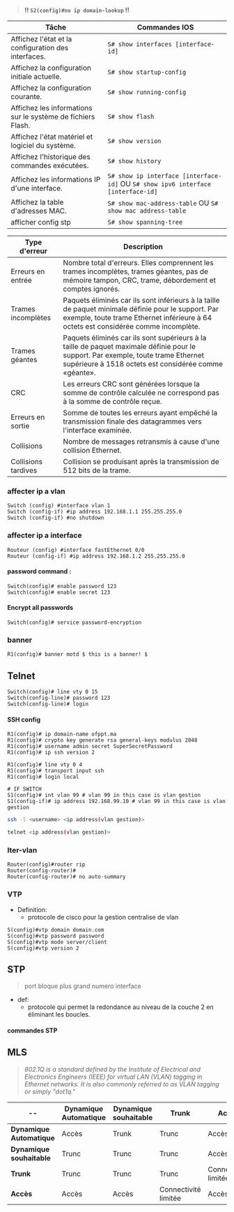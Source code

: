 
> **!! `S2(config)#no ip domain-lookup` !!**

Tâche | Commandes IOS
--------------------------------------------------- | --------------
Affichez l'état et la configuration des interfaces. | `S# show interfaces [interface-id]`
Affichez la configuration initiale actuelle. | `S# show startup-config`
Affichez la configuration courante.  | `S# show running-config`
Affichez les informations sur le système de fichiers Flash. |  `S# show flash`
Affichez l'état matériel et logiciel du système. |  `S# show version`
Affichez l'historique des commandes exécutées.  | `S# show history`
Affichez les informations IP d'une interface. | `S# show ip interface [interface-id]` OU `S# show ipv6 interface [interface-id]`
Affichez la table d'adresses MAC. |  `S# show mac-address-table` OU `S# show mac address-table`
afficher config stp | `S# show spanning-tree`


Type d'erreur |  Description
-- | --
Erreurs en entrée | Nombre total d'erreurs. Elles comprennent les trames incomplètes, trames géantes, pas de mémoire tampon, CRC, trame, débordement et comptes ignorés.
Trames incomplètes|  Paquets éliminés car ils sont inférieurs à la taille de paquet minimale définie pour le support. Par exemple, toute trame Ethernet inférieure à 64 octets est considérée comme incomplète.
Trames géantes | Paquets éliminés car ils sont supérieurs à la taille de paquet maximale définie pour le support. Par exemple, toute trame Ethernet supérieure à 1518 octets est considérée comme «géante».
CRC | Les erreurs CRC sont générées lorsque la somme de contrôle calculée ne correspond pas à la somme de contrôle reçue.
Erreurs en sortie | Somme de toutes les erreurs ayant empêché la transmission finale des datagrammes vers l'interface examinée.
Collisions | Nombre de messages retransmis à cause d'une collision Ethernet.
Collisions tardives | Collision se produisant après la transmission de 512 bits de la trame.

### affecter ip a vlan
```
Switch (config) #interface vlan 1
Switch (config-if) #ip address 192.168.1.1 255.255.255.0
Switch (config-if) #no shutdown
```
### affecter ip a interface
```
Routeur (config) #interface fastEthernet 0/0
Routeur (config-if) #ip address 192.168.1.2 255.255.255.0
```

#### password command :
```
Switch(config)# enable password 123
Switch(config)# enable secret 123
```
#### Encrypt all passwords
```
Switch(config)# service password-encryption
```

### banner 
```
R1(config)# banner motd $ this is a banner! $
```

## Telnet
```
Switch(config)# line vty 0 15
Switch(config-line)# password 123
Switch(config-line)# login
```
#### SSH config
```
R1(config)# ip domain-name ofppt.ma
R1(config)# crypto key generate rsa general-keys modulus 2048
R1(config)# username admin secret SuperSecretPassword
R1(config)# ip ssh version 2

R1(config)# line vty 0 4
R1(config)# transport input ssh
R1(config)# login local

# IF SWITCH
S1(config)# int vlan 99 # vlan 99 in this case is vlan gestion
S1(config-if)# ip address 192.168.99.10 # vlan 99 in this case is vlan gestion

```

 ```bash
ssh -l <username> <ip address(vlan gestion)>

telnet <ip address(vlan gestion)>
```



### Iter-vlan

```
Router(config)#router rip
Router(config-router)# 
Router(config-router)# no auto-summary
```

### VTP

- Definition:
	- protocole de cisco pour la gestion centralise de vlan
 ```
 S(config)#vtp domain domain.com
 S(config)#vtp password password
 S(config)#vtp mode server/client
 S(config)#vtp version 2
```

## STP
> port bloque plus grand numero interface

- def:
	- protocole qui permet la redondance au niveau de la couche 2 en éliminant les boucles. 

#### commandes STP




## MLS



>*802.1Q is a standard defined by the Institute of Electrical and Electronics Engineers (IEEE) for virtual LAN (VLAN) tagging in Ethernet networks. It is also commonly referred to as VLAN tagging or simply "dot1q."*


 -- | Dynamique Automatique | Dynamique souhaitable | Trunk | Accès 
 -- | --------------------- | --------------------- | ----- | ----- 
**Dynamique Automatique** | Accès | Trunk | Trunc | Accès 
**Dynamique souhaitable** | Trunc | Trunc | Trunc | Accès 
**Trunk** | Trunc | Trunc | Trunc | Connectivité limitée 
**Accès** | Accès | Accès | Connectivité limitée | Accès
